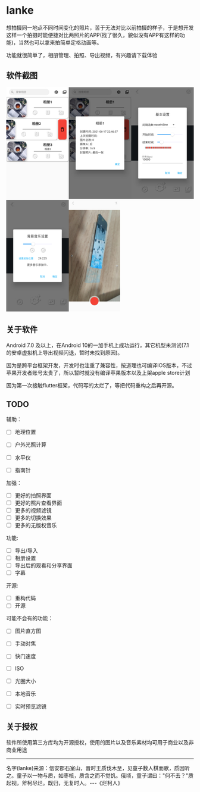 # lanke

想拍摄同一地点不同时间变化的照片，苦于无法对比以前拍摄的样子，于是想开发这样一个拍摄时能便捷对比两照片的APP(找了很久，貌似没有APP有这样的功能)，当然也可以拿来拍简单定格动画等。

功能就很简单了，相册管理、拍照、导出视频，有兴趣请下载体验

## 软件截图

![1](img/1.jpg)![1](img/3.jpg)![1](img/4.jpg)![1](img/5.jpg)![1](img/6.jpg)

## 关于软件

Android 7.0 及以上，在Android 10的一加手机上成功运行，其它机型未测试(7.1的安卓虚拟机上导出视频闪退，暂时未找到原因)。

因为是跨平台框架开发，开发时也注重了兼容性，按道理也可编译IOS版本，不过苹果开发者账号太贵了，所以暂时就没有编译苹果版本以及上架apple store计划

因为第一次接触flutter框架，代码写的太烂了，等把代码重构之后再开源。


## TODO

辅助：
- [ ] 地理位置
- [ ] 户外光照计算
- [ ] 水平仪
- [ ] 指南针


加强：
- [ ] 更好的拍照界面
- [ ] 更好的照片查看界面
- [ ] 更多的视频滤镜
- [ ] 更多的切换效果
- [ ] 更多的无版权音乐

功能:
- [ ] 导出/导入
- [ ] 相册设置
- [ ] 导出后的观看和分享界面
- [ ] 字幕

开源: 
- [ ] 重构代码
- [ ] 开源

可能不会有的功能：

- [ ] 图片直方图
- [ ] 手动对焦
- [ ] 快门速度
- [ ] ISO
- [ ] 光圈大小
- [ ] 本地音乐
- [ ] 实时预览滤镜


## 关于授权

软件所使用第三方库均为开源授权，使用的图片以及音乐素材均可用于商业以及非商业用途

---

名字(lanke)来源：信安郡石室山，晋时王质伐木至，见童子数人棋而歌，质因听之。童子以一物与质，如枣核，质含之而不觉饥。俄顷，童子谓曰："何不去？"质起视，斧柯尽烂。既归，无复时人。---《烂柯人》